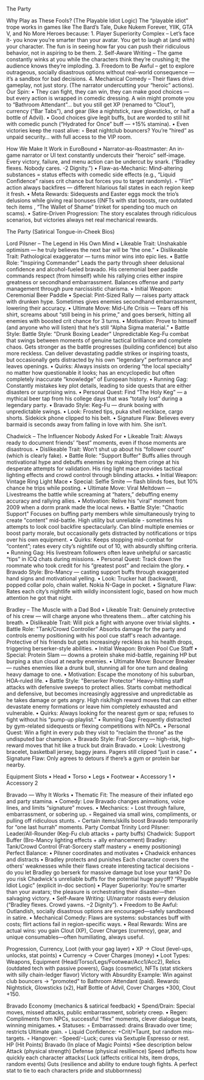 The Party

Why Play as These Fools? (The Playable Idiot Logic)
The “playable idiot” trope works in games like The Bard’s Tale, Duke Nukem Forever, YIIK, GTA V, and No More Heroes because:
    1. Player Superiority Complex – Let’s face it- you know you’re smarter than your avatar. You get to laugh at (and with) your character. The fun is in seeing how far you can push their ridiculous behavior, not in aspiring to be them.
    2. Self-Aware Writing – The game constantly winks at you while the characters think they’re crushing it; the audience knows they’re imploding.
    3. Freedom to Be Awful – get to explore outrageous, socially disastrous options  without real-world consequence — it’s a sandbox for bad decisions.
    4. Mechanical Comedy – Their flaws drive gameplay, not just story. (The narrator undercutting your “heroic” actions).
Our Spin:
    • They can fight, they can win, they can make good choices — but every action is wrapped in comedic dressing. A win might promote you to “Bathroom Attendant”… but you still get XP (renamed to “Clout”), currency (“Bar Tabs”), and gear (like a nightstick, rave glowsticks, or half a bottle of Advil).
    • Good choices give legit buffs, but are worded to still hit with comedic punch (“Hydrated for Once” buff — +15% stamina).
    • Even victories keep the roast alive:
        ◦ Beat nightclub bouncers? You’re “hired” as unpaid security… with full access to the VIP room.

How We Make It Work in EuroBound
    • Narrator-as-Roastmaster: An in-game narrator or UI text constantly undercuts their “heroic” self-image. Every victory, failure, and menu action can be undercut by snark. (“Bradley flexes. Nobody cares. -2 Dignity.”) 
    • Flaw-as-Mechanic: Mind-altering substances = status effects with comedic side effects (e.g., “Liquid Confidence” raises crit chance but forces you to target randomly).
        ◦ “Flirt” action always backfires — different hilarious fail states in each region keep it fresh.
    • Meta Rewards: Sidequests and Easter eggs mock the trio’s delusions while giving real bonuses ((NFTs with stat boosts, rare outdated tech items , “The Wallet of Shame” trinket for spending too much on scams).
    • Satire-Driven Progression: The story escalates through ridiculous scenarios, but victories always net real mechanical rewards. 

The Party (Satirical Tongue-in-Cheek Bios)

Lord Pilsner – The Legend in His Own Mind
    • Likeable Trait: Unshakable optimism — he truly believes the next bar will be “the one.”
    • Dislikeable Trait: Pathological exaggerator — turns minor wins into epic lies. 
    • Battle Role: "Inspiring Commander" Leads the party through sheer delusional confidence and alcohol-fueled bravado. His ceremonial beer paddle commands respect (from himself) while his rallying cries either inspire greatness or secondhand embarrassment. Balances offense and party management through pure narcissistic charisma.
    • Initial Weapon: Ceremonial Beer Paddle
    • Special: Pint-Sized Rally — raises party attack with drunken hype. Sometimes gives enemies secondhand embarrassment, lowering their accuracy.
    • Ultimate Move: Mid-Life Crisis — Tears off his shirt, screams about “still being in his prime,” and goes berserk, hitting all enemies with boosted crit chance for 3 turns.
    • Motivation: Prove to himself (and anyone who will listen) that he’s still “Alpha Sigma material.”
    • Battle Style: Battle Style: "Drunk Boxing Leader" Unpredictable Keg-Fu combat that swings between moments of genuine tactical brilliance and complete chaos. Gets stronger as the battle progresses (building confidence) but also more reckless. Can deliver devastating paddle strikes or inspiring toasts, but occasionally gets distracted by his own "legendary" performance and leaves openings.
    • Quirks: Always insists on ordering “the local specialty” no matter how questionable it looks; has an encyclopedic but often completely inaccurate “knowledge” of European history.
    • Running Gag: Constantly mistakes key plot details, leading to side quests that are either disasters or surprising wins.
    • Personal Quest: Find “The Holy Keg” — a mythical beer tap from his college days that was “totally lost” during a legendary party.
    • Bravado Style: Keg-Fu — drunk boxing with unpredictable swings.
    • Look: Frosted tips, puka shell necklace, cargo shorts. Sidekick phone clipped to his belt.
    • Signature Flaw: Believes every barmaid is seconds away from falling in love with him. She isn’t.

Chadwick – The Influencer Nobody Asked For
    • Likeable Trait: Always ready to document friends’ “best” moments, even if those moments are disastrous.
    • Dislikeable Trait: Won’t shut up about his “follower count” (which is clearly fake). 
    • Battle Role: "Support Buffer" Buffs allies through motivational hype and debuffs enemies by making them cringe at his desperate attempts for validation. His ring light mace provides tactical lighting effects and crowd control through blinding attacks.
    • Initial Weapon: Vintage Ring Light Mace
    • Special: Selfie Smite — flash blinds foes, but 10% chance he trips while posting.
    • Ultimate Move: Viral Meltdown — Livestreams the battle while screaming at “haters,” debuffing enemy accuracy and rallying allies. 
    • Motivation: Relive his “viral” moment from 2009 when a dorm prank made the local news. 
    • Battle Style: "Chaotic Support" Focuses on buffing party members while simultaneously trying to create "content" mid-battle. High utility but unreliable - sometimes his attempts to look cool backfire spectacularly. Can blind multiple enemies or boost party morale, but occasionally gets distracted by notifications or trips over his own equipment.
    • Quirks: Keeps stopping mid-combat for “content”; rates every city’s nightlife out of 10, with absurdly shifting criteria.
    • Running Gag: His livestream followers often leave unhelpful or sarcastic “tips” in ICQ chats during missions.
    • Personal Quest: Track down the roommate who took credit for his “greatest post” and reclaim the glory. 
    • Bravado Style: Bro-Mancy — casting support buffs through exaggerated hand signs and motivational yelling. 
    • Look: Trucker hat (backward), popped collar polo, chain wallet. Nokia N-Gage in pocket.
    • Signature Flaw: Rates each city’s nightlife with wildly inconsistent logic, based on how much attention he got that night.
      
Bradley – The Muscle with a Dad Bod
    • Likeable Trait: Genuinely protective of his crew — will charge anyone who threatens them… after catching his breath.
    • Dislikeable Trait: Will pick a fight with anyone over trivial slights. 
    • Battle Role: "Tank/Crowd Controller” Absorbs damage for the party and controls enemy positioning with his pool cue staff's reach advantage. Protective of his friends but gets increasingly reckless as his health drops, triggering berserker-style abilities.
    • Initial Weapon:  Broken Pool Cue Staff
    • Special: Protein Slam — downs a protein shake mid-battle, regaining HP but burping a stun cloud at nearby enemies.
    • Ultimate Move: Bouncer Breaker — rushes enemies like a drunk bull, stunning all for one turn and dealing heavy damage to one. 
    • Motivation: Escape the monotony of his suburban, HOA-ruled life. 
    • Battle Style: "Berserker Protector" Heavy-hitting staff attacks with defensive sweeps to protect allies. Starts combat methodical and defensive, but becomes increasingly aggressive and unpredictable as he takes damage or gets angry. High risk/high reward moves that can either devastate enemy formations or leave him completely exhausted and vulnerable.
    • Quirks: Always looking for the nearest gym or spa; refuses to fight without his “pump-up playlist.”
    • Running Gag: Frequently distracted by gym-related sidequests or flexing competitions with NPCs.
    • Personal Quest: Win a fight in every pub they visit to “reclaim the throne” as the undisputed bar champion. 
    • Bravado Style: Frat-Sorcery — high-risk, high-reward moves that hit like a truck but drain Bravado. 
    • Look: Livestrong bracelet, basketball jersey, baggy jeans. Pagers still clipped “just in case.”
    • Signature Flaw: Only agrees to detours if there’s a gym or protein bar nearby.

Equipment Slots
    • Head
    • Torso
    • Legs
    • Footwear
    • Accessory 1
    • Accessory 2

Bravado — Why It Works
    • Thematic Fit: The measure of their inflated ego and party stamina.
    • Comedy: Low Bravado changes animations, voice lines, and limits “signature” moves.
    • Mechanics:
        ◦ Lost through failure, embarrassment, or sobering up.
        ◦ Regained via small wins, compliments, or pulling off ridiculous stunts.
        ◦ Certain items/skills boost Bravado temporarily for “one last hurrah” moments.
Party Combat Trinity
Lord Pilsner: Leader/All-Rounder (Keg-Fu club attacks + party buffs) Chadwick: Support Buffer (Bro-Mancy lighting effects + ally enhancement)
Bradley: Tank/Crowd Control (Frat-Sorcery staff mastery + enemy positioning)
Perfect Balance:
    • Pilsner coordinates and motivates 
    • Chadwick enhances and distracts 
    • Bradley protects and punishes 
Each character covers the others' weaknesses while their flaws create interesting tactical decisions - do you let Bradley go berserk for massive damage but lose your tank? Do you risk Chadwick's unreliable buffs for the potential huge payoff?
“Playable Idiot Logic” (explicit in-doc section)
    • Player Superiority: You’re smarter than your avatars; the pleasure is orchestrating their disaster—then salvaging victory.
    • Self-Aware Writing: UI/narrator roasts every delusion (“Bradley flexes. Crowd yawns. −2 Dignity”).
    • Freedom to Be Awful: Outlandish, socially disastrous options are encouraged—safely sandboxed in satire.
    • Mechanical Comedy: Flaws are systems: substances buff with costs; flirt actions fail in region-specific ways.
    • Real Rewards: Wins are actual wins: you gain Clout (XP), Cover Charges (currency), gear, and unique consumables—often humiliating, always useful.

Progression, Currency, Loot (with your gag layer)
    • XP → Clout (level-ups, unlocks, stat points)
    • Currency → Cover Charges (money)
    • Loot Types: Weapons, Equipment (Head/Torso/Legs/Footwear/Acc1/Acc2), Relics (outdated tech with passive powers), Gags (cosmetic), NFTs (stat stickers with silly chain-ledger flavor)
Victory with Absurdity Example:
Win against club bouncers → “promoted” to Bathroom Attendant (paid). Rewards: Nightstick, Glowsticks (x2), Half Bottle of Advil, Cover Charges +300, Clout +150.

Bravado Economy (mechanics & satirical feedback)
    • Spend/Drain: Special moves, missed attacks, public embarrassment, sobriety creep.
    • Regen: Compliments from NPCs, successful “flex” moments, clever dialogue beats, winning minigames.
    • Statuses:
        ◦ Embarrassed: drains Bravado over time; restricts Ultimate gain.
        ◦ Liquid Confidence: +Crit/+Taunt, but random mis-targets.
        ◦ Hangover: −Speed/−Luck; cures via Sextuple Espresso or rest.
HP (Hit Points) Bravado (In place of Magic Points) *See description below Attack (physical strength) Defense (physical resillience) Speed (affects how quickly each character attacks( Luck (affects critical hits, item drops, random events) Guts (resilience and ability to endure tough fights. A perfect stat to tie to each characters pride and stubbornness) 